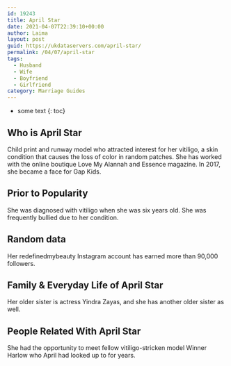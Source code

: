 ```yaml
---
id: 19243
title: April Star
date: 2021-04-07T22:39:10+00:00
author: Laima
layout: post
guid: https://ukdataservers.com/april-star/
permalink: /04/07/april-star
tags:
  - Husband
  - Wife
  - Boyfriend
  - Girlfriend
category: Marriage Guides
---
```


* some text
{: toc}


## Who is April Star
                  
                  
                  
Child print and runway model who attracted interest for her vitiligo, a skin condition that causes the loss of color in random patches. She has worked with the online boutique Love My Alannah and Essence magazine. In 2017, she became a face for Gap Kids. 
                  
              
            
              
            
                
                
                
## Prior to Popularity
                  
                  
                  
She was diagnosed with vitiligo when she was six years old. She was frequently bullied due to her condition.
                  
              
            
              
            
                
                
                
## Random data
                  
                  
                  
Her redefinedmybeauty Instagram account has earned more than 90,000 followers.
                  
              
            
              
            
                
                
                
## Family & Everyday Life of April Star
                  
                  
                  
Her older sister is actress Yindra Zayas, and she has another older sister as well.
                  
              
            
              
            
                
                
                
## People Related With April Star
                  
                  
                  
She had the opportunity to meet fellow vitiligo-stricken model Winner Harlow who April had looked up to for years.
                  
              
            
              
            
                
              
            
              
              
            
            
              
            
          
          
          